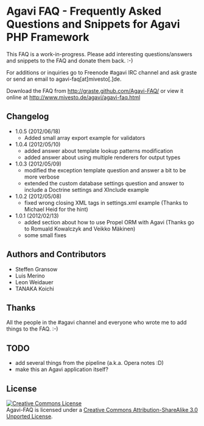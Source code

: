 # Agavi FAQ - Frequently Asked Questions and Snippets for Agavi PHP Framework

This FAQ is a work-in-progress. Please add interesting questions/answers
and snippets to the FAQ and donate them back. :-)

For additions or inquiries go to Freenode #agavi IRC channel and ask
graste or send an email to agavi-faq[at]mivesto[.]de.

Download the FAQ from http://graste.github.com/Agavi-FAQ/ or view it online at http://www.mivesto.de/agavi/agavi-faq.html

## Changelog

* 1.0.5 (2012/06/18)
  - Added small array export example for validators
* 1.0.4 (2012/05/10)
  - added answer about template lookup patterns modification
  - added answer about using multiple renderers for output types
* 1.0.3 (2012/05/09)
  - modified the exception template question and answer a bit to be more verbose
  - extended the custom database settings question and answer to include a Doctrine settings and XInclude example
* 1.0.2 (2012/05/08)
  - fixed wrong closing XML tags in settings.xml example (Thanks to Michael Heid for the hint)
* 1.0.1 (2012/02/13)
  - added section about how to use Propel ORM with Agavi (Thanks go to Romuald Kowalczyk and Veikko Mäkinen)
  - some small fixes

## Authors and Contributors

* Steffen Gransow
* Luis Merino
* Leon Weidauer
* TANAKA Koichi

## Thanks

All the people in the #agavi channel and everyone who wrote me to add things to the FAQ. :-)

## TODO

* add several things from the pipeline (a.k.a. Opera notes :D)
* make this an Agavi application itself?

## License

<a rel="license" href="http://creativecommons.org/licenses/by-sa/3.0/deed.en_US"><img alt="Creative Commons License" style="border-width:0" src="http://i.creativecommons.org/l/by-sa/3.0/88x31.png" /></a><br /><span xmlns:dct="http://purl.org/dc/terms/" property="dct:title">Agavi-FAQ</span> is licensed under a <a rel="license" href="http://creativecommons.org/licenses/by-sa/3.0/deed.en_US">Creative Commons Attribution-ShareAlike 3.0 Unported License</a>.
